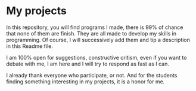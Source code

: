 # My projects

In this repository, you will find programs I made, there is 99% of chance that none of them are finish. They are all made to develop my skills in programming. Of course, I will successively add them and tip a description in this Readme file.

I am 100% open for suggestions, constructive critism, even if you want to debate with me, I am here and I will try to respond as fast as I can.

I already thank everyone who participate, or not. And for the students finding something interesting in my projects, it is a honor for me.
